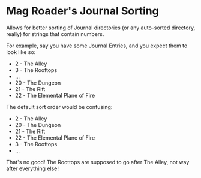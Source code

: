 # Mag Roader's Journal Sorting

Allows for better sorting of Journal directories (or any auto-sorted directory, really) for strings that contain numbers.

For example, say you have some Journal Entries, and you expect them to look like so:

- 2 - The Alley
- 3 - The Rooftops
- ...
- 20 - The Dungeon
- 21 - The Rift
- 22 - The Elemental Plane of Fire

The default sort order would be confusing:

- 2 - The Alley
- 20 - The Dungeon
- 21 - The Rift
- 22 - The Elemental Plane of Fire
- 3 - The Rooftops
- ...

That's no good! The Roottops are supposed to go after The Alley, not way after everything else!
